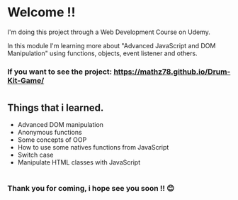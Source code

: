 # Welcome !!

I'm doing this project through a Web Development Course on Udemy.

In this module I'm learning more about "Advanced JavaScript and DOM Manipulation" using functions, objects, event listener and others.

### If you want to see the project: https://mathz78.github.io/Drum-Kit-Game/

# 
## Things that i learned.
* Advanced DOM manipulation
* Anonymous functions
* Some concepts of OOP
* How to use some natives functions from JavaScript
* Switch case
* Manipulate HTML classes with JavaScript

#
### Thank you for coming, i hope see you soon !! 😊
#